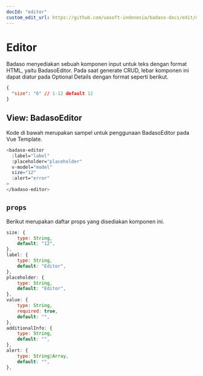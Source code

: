 ```yaml
---
docId: "editor"
custom_edit_url: https://github.com/uasoft-indonesia/badaso-docs/edit/main/i18n/id/docusaurus-plugin-content-docs/current/components/editor.md
---
```


# Editor

Badaso menyediakan sebuah komponen input untuk teks dengan format HTML, yaitu BadasoEditor. Pada saat generate CRUD, lebar komponen ini dapat diatur pada Optional Details dengan format seperti berikut.

```json
{
  "size": "6" // 1-12 default 12
}
```

## View: BadasoEditor

Kode di bawah merupakan sampel untuk penggunaan BadasoEditor pada Vue Template.

```bash
<badaso-editor
  :label="label"
  :placeholder="placeholder"
  v-model="model"
  size="12"
  :alert="error"
>
</badaso-editor>
```

## `props`

Berikut merupakan daftar props yang disediakan komponen ini.

```js
size: {
    type: String,
    default: "12",
},
label: {
    type: String,
    default: "Editor",
},
placeholder: {
    type: String,
    default: "Editor",
},
value: {
    type: String,
    required: true,
    default: "",
},
additionalInfo: {
    type: String,
    default: "",
},
alert: {
    type: String|Array,
    default: "",
},
```
